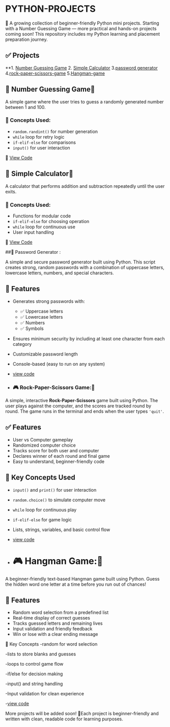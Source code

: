 # PYTHON-PROJECTS
📢 A growing collection of beginner-friendly Python mini projects. Starting with a Number Guessing Game — more practical and hands-on projects coming soon!
    This repository includes my Python learning and placement preparation journey. 
## ✅ Projects
**1. [Number Guessing Game](#number-guessing-game)
2. [Simple Calculator](#simple-calculator)
3.[password generator](#password-generator)
4.[rock-paper-scissors-game](#rock-paper-scissors-game)
5.[Hangman-game](#hangman-game)

## 🔢 Number Guessing Game📢

A simple game where the user tries to guess a randomly generated number between 1 and 100.

### 🧠 Concepts Used:
- `random.randint()` for number generation
- `while` loop for retry logic
- `if-elif-else` for comparisons
- `input()` for user interaction

📄 [View Code](numberguessinggame.py)

## 🧮 Simple Calculator📢

A calculator that performs addition and subtraction repeatedly until the user exits.

### 🧠 Concepts Used:
- Functions for modular code
- `if-elif-else` for choosing operation
- `while` loop for continuous use
- User input handling

📄 [View Code](calculator.py)

##🔐 Password Generator :

A simple and secure password generator built using Python. This script creates strong, random passwords with a combination of uppercase letters, lowercase letters, numbers, and special characters.

## 📌 Features

- Generates strong passwords with:
  - ✅ Uppercase letters
  - ✅ Lowercase letters
  - ✅ Numbers
  - ✅ Symbols
- Ensures minimum security by including at least one character from each category
- Customizable password length
- Console-based (easy to run on any system)
- [view code](password-generator.py)
  
- ### 🎮 Rock-Paper-Scissors Game:📢

A simple, interactive **Rock-Paper-Scissors** game built using Python. The user plays against the computer, and the scores are tracked round by round. The game runs in the terminal and ends when the user types `'quit'`.
## ✅ Features

- User vs Computer gameplay
- Randomized computer choice
- Tracks score for both user and computer
- Declares winner of each round and final game
- Easy to understand, beginner-friendly code
## 🔑 Key Concepts Used

- `input()` and `print()` for user interaction
- `random.choice()` to simulate computer move
- `while` loop for continuous play
- `if-elif-else` for game logic
- Lists, strings, variables, and basic control flow
- [view code](rock-paper-scissors-game.py)

- # 🎮 Hangman Game:📢

A beginner-friendly text-based Hangman game built using Python. Guess the hidden word one letter at a time before you run out of chances!
## 📌 Features

- Random word selection from a predefined list
- Real-time display of correct guesses
- Tracks guessed letters and remaining lives
- Input validation and friendly feedback
- Win or lose with a clear ending message

🧠 Key Concepts
-random for word selection

-lists to store blanks and guesses

-loops to control game flow

-if/else for decision making

-input() and string handling

-Input validation for clean experience

-[view code](hangman-game.py)

 More projects will be added soon!
📌Each project is beginner-friendly and written with clean, readable code for learning purposes.
